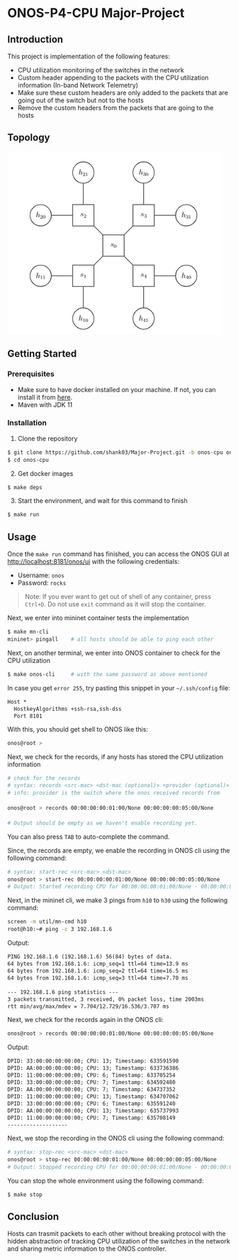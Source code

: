 # ONOS-P4-CPU Major-Project

## Introduction

This project is implementation of the following features:
- CPU utilization monitoring of the switches in the network
- Custom header appending to the packets with the CPU utilization information (In-band Network Telemetry)
- Make sure these custom headers are only added to the packets that are going out of the switch but not to the hosts
- Remove the custom headers from the packets that are going to the hosts

## Topology

![Topology](image.jpg)

## Getting Started

### Prerequisites
- Make sure to have docker installed on your machine. If not, you can install it from [here](https://docs.docker.com/get-docker/).
- Maven with JDK 11

### Installation
1. Clone the repository
```bash
$ git clone https://github.com/shank03/Major-Project.git -b onos-cpu onos-cpu
$ cd onos-cpu
```

2. Get docker images
```bash
$ make deps
```

3. Start the environment, and wait for this command to finish
```bash
$ make run
```

## Usage

Once the `make run` command has finished, you can access the ONOS GUI at [http://localhost:8181/onos/ui](http://localhost:8181/onos/ui) with the following credentials:
- Username: `onos`
- Password: `rocks`

> Note: If you ever want to get out of shell of any container, press `Ctrl+D`. Do not
> use `exit` command as it will stop the container.

Next, we enter into mininet container tests the implementation
```bash
$ make mn-cli
mininet> pingall    # all hosts should be able to ping each other
```

Next, on another terminal, we enter into ONOS container to check for the CPU utilization
```bash
$ make onos-cli     # with the same password as above mentioned
```
In case you get `error 255`, try pasting this snippet in your `~/.ssh/config` file:
```properties
Host *
  HostkeyAlgorithms +ssh-rsa,ssh-dss
  Port 8101
```
With this, you should get shell to ONOS like this:
```bash
onos@root >
```

Next, we check for the records, if any hosts has stored the CPU utilization information
```bash
# check for the records
# syntax: records <src-mac> <dst-mac (optional)> <provider (optional)>
# info: provider is the switch where the onos received records from

onos@root > records 00:00:00:00:01:00/None 00:00:00:00:05:00/None

# Output should be empty as we haven't enable recording yet.
```
You can also press `TAB` to auto-complete the command.

Since, the records are empty, we enable the recording in ONOS cli using the following command:
```bash
# syntax: start-rec <src-mac> <dst-mac>
onos@root > start-rec 00:00:00:00:01:00/None 00:00:00:00:05:00/None
# Output: Started recording CPU for 00:00:00:00:01:00/None - 00:00:00:00:05:00/None
```

Next, in the mininet cli, we make 3 pings from `h10` to `h30` using the following command:
```bash
screen -m util/mn-cmd h10
root@h10:~# ping -c 3 192.168.1.6
```
Output:
```
PING 192.168.1.6 (192.168.1.6) 56(84) bytes of data.
64 bytes from 192.168.1.6: icmp_seq=1 ttl=64 time=13.9 ms
64 bytes from 192.168.1.6: icmp_seq=2 ttl=64 time=16.5 ms
64 bytes from 192.168.1.6: icmp_seq=3 ttl=64 time=7.70 ms

--- 192.168.1.6 ping statistics ---
3 packets transmitted, 3 received, 0% packet loss, time 2003ms
rtt min/avg/max/mdev = 7.704/12.729/16.536/3.707 ms
```

Next, we check for the records again in the ONOS cli:
```bash
onos@root > records 00:00:00:00:01:00/None 00:00:00:00:05:00/None
```
Output:
```
DPID: 33:00:00:00:00:00; CPU: 13; Timestamp: 633591590
DPID: AA:00:00:00:00:00; CPU: 13; Timestamp: 633736386
DPID: 11:00:00:00:00:00; CPU: 6; Timestamp: 633705254
DPID: 33:00:00:00:00:00; CPU: 7; Timestamp: 634592480
DPID: AA:00:00:00:00:00; CPU: 7; Timestamp: 634737352
DPID: 11:00:00:00:00:00; CPU: 13; Timestamp: 634707062
DPID: 33:00:00:00:00:00; CPU: 6; Timestamp: 635591240
DPID: AA:00:00:00:00:00; CPU: 13; Timestamp: 635737993
DPID: 11:00:00:00:00:00; CPU: 7; Timestamp: 635708149
-------------------
```

Next, we stop the recording in the ONOS cli using the following command:
```bash
# syntax: stop-rec <src-mac> <dst-mac>
onos@root > stop-rec 00:00:00:00:01:00/None 00:00:00:00:05:00/None
# Output: Stopped recording CPU for 00:00:00:00:01:00/None - 00:00:00:00:05:00/None
```

You can stop the whole environment using the following command:
```bash
$ make stop
```

## Conclusion

Hosts can trasmit packets to each other without breaking protocol with the hidden abstraction of tracking CPU utilization of the switches in the network and sharing 
metric information to the ONOS controller.
